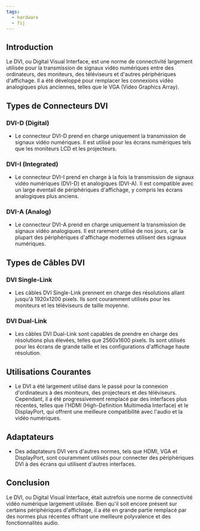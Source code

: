 ```yaml
---
tags:
  - hardware
  - fij
---
```

## Introduction
Le DVI, ou Digital Visual Interface, est une norme de connectivité largement utilisée pour la transmission de signaux vidéo numériques entre des ordinateurs, des moniteurs, des téléviseurs et d'autres périphériques d'affichage. Il a été développé pour remplacer les connexions vidéo analogiques plus anciennes, telles que le VGA (Video Graphics Array).

## Types de Connecteurs DVI

### DVI-D (Digital)
- Le connecteur DVI-D prend en charge uniquement la transmission de signaux vidéo numériques. Il est utilisé pour les écrans numériques tels que les moniteurs LCD et les projecteurs.

### DVI-I (Integrated)
- Le connecteur DVI-I prend en charge à la fois la transmission de signaux vidéo numériques (DVI-D) et analogiques (DVI-A). Il est compatible avec un large éventail de périphériques d'affichage, y compris les écrans analogiques plus anciens.

### DVI-A (Analog)
- Le connecteur DVI-A prend en charge uniquement la transmission de signaux vidéo analogiques. Il est rarement utilisé de nos jours, car la plupart des périphériques d'affichage modernes utilisent des signaux numériques.

## Types de Câbles DVI

### DVI Single-Link
- Les câbles DVI Single-Link prennent en charge des résolutions allant jusqu'à 1920x1200 pixels. Ils sont couramment utilisés pour les moniteurs et les téléviseurs de taille moyenne.

### DVI Dual-Link
- Les câbles DVI Dual-Link sont capables de prendre en charge des résolutions plus élevées, telles que 2560x1600 pixels. Ils sont utilisés pour les écrans de grande taille et les configurations d'affichage haute résolution.

## Utilisations Courantes
- Le DVI a été largement utilisé dans le passé pour la connexion d'ordinateurs à des moniteurs, des projecteurs et des téléviseurs. Cependant, il a été progressivement remplacé par des interfaces plus récentes, telles que l'HDMI (High-Definition Multimedia Interface) et le DisplayPort, qui offrent une meilleure compatibilité avec l'audio et la vidéo numériques.

## Adaptateurs
- Des adaptateurs DVI vers d'autres normes, tels que HDMI, VGA et DisplayPort, sont couramment utilisés pour connecter des périphériques DVI à des écrans qui utilisent d'autres interfaces.

## Conclusion
Le DVI, ou Digital Visual Interface, était autrefois une norme de connectivité vidéo numérique largement utilisée. Bien qu'il soit encore présent sur certains périphériques d'affichage, il a été en grande partie remplacé par des normes plus récentes offrant une meilleure polyvalence et des fonctionnalités audio.
